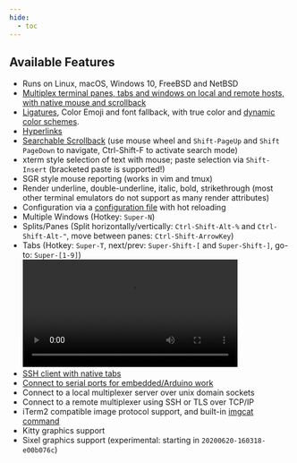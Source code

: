 ```yaml
---
hide:
  - toc
---
```


## Available Features

* Runs on Linux, macOS, Windows 10, FreeBSD and NetBSD
* [Multiplex terminal panes, tabs and windows on local and remote hosts, with native mouse and scrollback](multiplexing.md)
* <a href="https://github.com/tonsky/FiraCode#fira-code-monospaced-font-with-programming-ligatures">Ligatures</a>, Color Emoji and font fallback, with true color and [dynamic color schemes](config/appearance.md).
* [Hyperlinks](hyperlinks.md)
* [Searchable Scrollback](scrollback.md) (use mouse wheel and `Shift-PageUp` and `Shift PageDown` to navigate, Ctrl-Shift-F to activate search mode)
* xterm style selection of text with mouse; paste selection via `Shift-Insert` (bracketed paste is supported!)
* SGR style mouse reporting (works in vim and tmux)
* Render underline, double-underline, italic, bold, strikethrough (most other terminal emulators do not support as many render attributes)
* Configuration via a [configuration file](config/files.md) with hot reloading
* Multiple Windows (Hotkey: `Super-N`)
* Splits/Panes (Split horizontally/vertically: `Ctrl-Shift-Alt-%` and `Ctrl-Shift-Alt-"`, move between panes: `Ctrl-Shift-ArrowKey`)
* Tabs (Hotkey: `Super-T`, next/prev: `Super-Shift-[` and `Super-Shift-]`, go-to: `Super-[1-9]`)
  <video width="80%" controls src="screenshots/wezterm-tabs.mp4" loop></video>
* [SSH client with native tabs](ssh.md)
* [Connect to serial ports for embedded/Arduino work](serial.md)
* Connect to a local multiplexer server over unix domain sockets
* Connect to a remote multiplexer using SSH or TLS over TCP/IP
* iTerm2 compatible image protocol support, and built-in [imgcat command](imgcat.md)
* Kitty graphics support
* Sixel graphics support (experimental: starting in `20200620-160318-e00b076c`)
